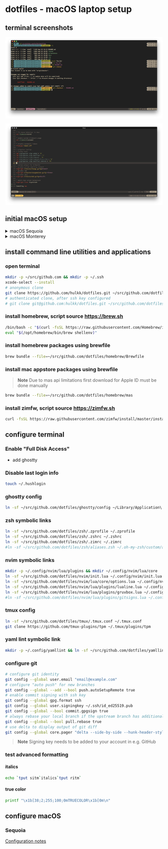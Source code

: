 # dotfiles - macOS laptop setup

## terminal screenshots

![terminal screenshot](/screenshots/terminal.png?raw=true)

![vim screenshot](/screenshots/vim.png?raw=true)

## initial macOS setup
<details>
  <summary>macOS Sequoia</summary>

  * language, country, skip migration assistant, regional settings, skip accessibility settings, network
  * create a mac account - uncheck "Allow computer account password to be reset with your Apple Account", sign in with apple account
  * enable location services
  * uncheck analytics
  * skip screen time setup
  * apple intelligence???
  * skip siri setup
  * touch id
  * dark mode
  * update mac automatically
  * check software update & reboot
</details>
<details>
  <summary>macOS Monterey</summary>

  * language, country, regional settings, accessibility, network, skip migration assistant, apple id
  * computer account (uncheck "*Allow my Apple ID to reset this password*")
  * skip icloud keychain activation
  * find my
  * make this your new mac (customize)
    * enable location services
    * uncheck analytics
    * skip screen time setup
    * uncheck enable ask siri
    * uncheck filevault encryption (will be enabled later)
    * touch id
    * skip apple pay setup
    * dark mode
  * software update
    * reboot
  * uncheck "*Store files from Documents and Desktop in iCloud Drive*"

*uninstall unnecessary default applications*
```bash
sudo rm -rf /Applications/GarageBand.app
sudo rm -rf /Library/Application\ Support/GarageBand
sudo rm -rf /Library/Audio/Apple\ Loops
sudo rm -rf /Library/Application\ Support/Logic
sudo rm -rf /Library/Audio/Impulse\ Responses/Apple
sudo rm -rf /Applications/iMovie.app
```
</details>

## install command line utilities and applications
### open terminal
```bash
mkdir -p ~/src/github.com && mkdir -p ~/.ssh
xcode-select --install
# anonymous clone
git clone https://github.com/hulkk/dotfiles.git ~/src/github.com/dotfiles
# authenticated clone, after ssh key configured
# git clone git@github.com:hulkk/dotfiles.git ~/src/github.com/dotfiles
```

### install homebrew, script source https://brew.sh
```bash
/bin/bash -c "$(curl -fsSL https://raw.githubusercontent.com/Homebrew/install/HEAD/install.sh)"
eval "$(/opt/homebrew/bin/brew shellenv)"
```

### install homebrew packages using brewfile
```bash
brew bundle --file=~/src/github.com/dotfiles/homebrew/Brewfile
```

### install mac appstore packages using brewfile

> **Note**
> Due to mas api limitations first download for Apple ID must be done manually

```bash
brew bundle --file=~/src/github.com/dotfiles/homebrew/mas
```

### install zimfw, script source https://zimfw.sh
```bash
curl -fsSL https://raw.githubusercontent.com/zimfw/install/master/install.zsh | zsh
```

## configure terminal

### Enable "Full Disk Access"
- add ghostty

### Disable last login info
```bash
touch ~/.hushlogin
```

### ghostty config
```bash
ln -sf ~/src/github.com/dotfiles/ghostty/config ~/Library/Application\ Support/com.mitchellh.ghostty/config
```

### zsh symbolic links
```bash
ln -sf ~/src/github.com/dotfiles/zsh/.zprofile ~/.zprofile
ln -sf ~/src/github.com/dotfiles/zsh/.zshrc ~/.zshrc
ln -sf ~/src/github.com/dotfiles/zsh/.zimrc ~/.zimrc
#ln -sf ~/src/github.com/dotfiles/zsh/aliases.zsh ~/.oh-my-zsh/custom/aliases.zsh
```

### nvim symbolic links
```bash
mkdir -p ~/.config/nvim/lua/plugins && mkdir ~/.config/nvim/lua/core
ln -sf ~/src/github.com/dotfiles/nvim/init.lua ~/.config/nvim/init.lua
ln -sf ~/src/github.com/dotfiles/nvim/lua/core/options.lua ~/.config/nvim/lua/core/options.lua
ln -sf ~/src/github.com/dotfiles/nvim/lua/plugins/lualine.lua ~/.config/nvim/lua/plugins/lualine.lua
ln -sf ~/src/github.com/dotfiles/nvim/lua/plugins/gruvbox.lua ~/.config/nvim/lua/plugins/gruvbox.lua
#ln -sf ~/src/github.com/dotfiles/nvim/lua/plugins/gitsigns.lua ~/.config/nvim/lua/plugins/gitsigns.lua
```

### tmux config
```bash
ln -sf ~/src/github.com/dotfiles/tmux/.tmux.conf ~/.tmux.conf
git clone https://github.com/tmux-plugins/tpm ~/.tmux/plugins/tpm
```

### yaml lint symbolic link
```bash
mkdir -p ~/.config/yamllint && ln -sf ~/src/github.com/dotfiles/yamllint/config ~/.config/yamllint/config
```

### configure git
```bash
# configure git identity
git config --global user.email "email@example.com"
# configure "auto push" for new branches
git config --global --add --bool push.autoSetupRemote true
# enable commit signing with ssh key
git config --global gpg.format ssh
git config --global user.signingkey ~/.ssh/id_ed25519.pub
git config --global --bool commit.gpgsign true
# always rebase your local branch if the upstream branch has additional commits
git config --global --bool pull.rebase true
# use delta to display output of git diff
git config --global core.pager "delta --side-by-side --hunk-header-style=omit"
```
> **Note**
> Signing key needs to be added to your account in e.g. GitHub


### test advanced formatting
#### italics
```bash
echo `tput sitm`italics`tput ritm`
```
#### true color
```bash
printf "\x1b[38;2;255;100;0mTRUECOLOR\x1b[0m\n"
```

## configure macOS

### Sequoia
[Configuration notes](macos/sequoia.md)
